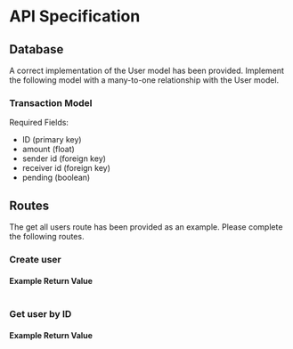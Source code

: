 # API Specification

## Database

A correct implementation of the User model has been provided. Implement the following model with a many-to-one relationship with the User model.

### Transaction Model
Required Fields:
- ID (primary key)
- amount (float)
- sender id (foreign key)
- receiver id (foreign key)
- pending (boolean)

## Routes

The get all users route has been provided as an example. Please complete the following routes.

### Create user

#### Example Return Value
```
```

### Get user by ID

#### Example Return Value
```

